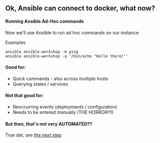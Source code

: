 ## Ok, Ansible can connect to docker, what now?

#### Running Ansible Ad-Hoc commands

Now we'll use Ansible to run ad hoc commands on our instance

Examples

```
ansible ansible-workshop -m ping
ansible ansible-workshop -a '/bin/echo "Hello there!"'
```

#### Good for:

- Quick commands - also across multiple hosts
- Querying states / services

#### Not that good for:

- Reoccurring events (deployments / configuration)
- Needs to be entered manually (THE HORROR!!1)

#### But then, that's not very *AUTOMATED*??

True dat, see [the next step](./1_Why-Hello-There-Playbooks.md)
